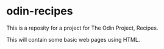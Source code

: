 # odin-recipes
This is a reposity for a project for The Odin Project, Recipes. 

This will contain some basic web pages using HTML. 
